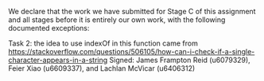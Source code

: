We declare that the work we have submitted for Stage C of this assignment and all stages before it is entirely our own work, with the following documented exceptions:

Task 2: the idea to use indexOf in this function came from https://stackoverflow.com/questions/506105/how-can-i-check-if-a-single-character-appears-in-a-string
Signed: James Frampton Reid (u6079329), Feier Xiao (u6609337), and Lachlan McVicar (u6406312)

